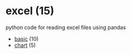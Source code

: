 # excel (15)
python code for reading excel files using pandas

+ [basic](basic/README.md) (10)
+ [chart](chart/README.md) (5)
